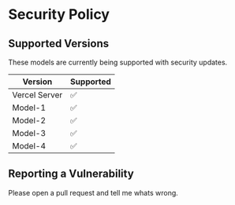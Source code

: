 # Security Policy

## Supported Versions

These models are currently being supported with security updates.

| Version | Supported          |
| ------- | ------------------ |
| Vercel Server | :white_check_mark: |
| Model-1 | :white_check_mark: |
| Model-2 | :white_check_mark: |
| Model-3 | :white_check_mark: |
| Model-4 | :white_check_mark: |

## Reporting a Vulnerability

Please open a pull request and tell me whats wrong.
